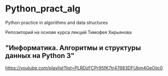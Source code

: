 # Python_pract_alg
Python practice in algorithms and data structures

Репозиторий на основе курса лекций Тимофея Хирьянова
## "Информатика. Алгоритмы и структуры данных на Python 3"
https://youtube.com/playlist?list=PLRDzFCPr95fK7tr47883DFUbm4GeOjjc0
